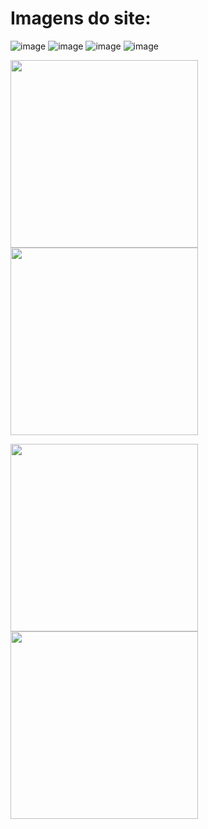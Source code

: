 # Imagens do site:
![image](https://github.com/IGDSCI/GC-PIZZARIA/assets/114839208/3830e010-df25-4a99-b618-352f1554a9d0)
![image](https://github.com/IGDSCI/GC-PIZZARIA/assets/114839208/4bfd50db-1195-47ea-86db-5fcc0ded7372)
![image](https://github.com/IGDSCI/GC-PIZZARIA/assets/114839208/8c4cbdac-fe41-4314-b1cb-bafc98d86723)
![image](https://github.com/IGDSCI/GC-PIZZARIA/assets/114839208/dc186777-ccca-4e6b-8aba-9e959e59d36f)
<p>
  <img src="https://github.com/IGDSCI/GC-PIZZARIA/assets/114839208/4dc3a23e-c210-4e19-b3db-f1aa74557665" width="300" heigth="200vh"/>
  <img src="https://github.com/IGDSCI/GC-PIZZARIA/assets/114839208/16cf3f11-58f9-4c3d-b454-36389391e4c9" width="300" heigth="200vh"/>
</p>

<p>
  <img src="https://github.com/IGDSCI/GC-PIZZARIA/assets/114839208/4dc3a23e-c210-4e19-b3db-f1aa74557665" width="300" heigth="200vh"/>
  <img src="https://github.com/IGDSCI/GC-PIZZARIA/assets/114839208/16cf3f11-58f9-4c3d-b454-36389391e4c9" width="300" heigth="200vh"/>
</p>

